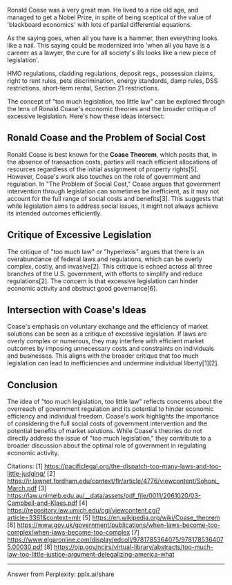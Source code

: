 Ronald Coase was a very great man.
He lived to a ripe old age, and managed to get a Nobel Prize, in spite of being sceptical of the value of 'blackboard economics' with lots of partial differential equations.

As the saying goes, when all you have is a hammer, then everything looks like a nail.
This saying could be modernized into 'when all you have is a careeer as a lawyer, the cure for all society's ills looks like a new piece of legislation'. 

HMO regulations,
cladding regulations, 
deposit regs.,
possession claims,
right to rent rules,
pets discrimination,
energy standards,
damp rules,
DSS restrictions.
short-term rental,
Section 21 restrictions.

The concept of "too much legislation, too little law" can be explored through the lens of Ronald Coase's economic theories and the broader critique of excessive legislation. Here's how these ideas intersect:

## Ronald Coase and the Problem of Social Cost

Ronald Coase is best known for the **Coase Theorem**, which posits that, in the absence of transaction costs, parties will reach efficient allocations of resources regardless of the initial assignment of property rights[5]. However, Coase's work also touches on the role of government and regulation. In "The Problem of Social Cost," Coase argues that government intervention through legislation can sometimes be inefficient, as it may not account for the full range of social costs and benefits[3]. This suggests that while legislation aims to address social issues, it might not always achieve its intended outcomes efficiently.

## Critique of Excessive Legislation

The critique of "too much law" or "hyperlexis" argues that there is an overabundance of federal laws and regulations, which can be overly complex, costly, and invasive[2]. This critique is echoed across all three branches of the U.S. government, with efforts to simplify and reduce regulations[2]. The concern is that excessive legislation can hinder economic activity and obstruct good governance[6].

## Intersection with Coase's Ideas

Coase's emphasis on voluntary exchange and the efficiency of market solutions can be seen as a critique of excessive legislation. If laws are overly complex or numerous, they may interfere with efficient market outcomes by imposing unnecessary costs and constraints on individuals and businesses. This aligns with the broader critique that too much legislation can lead to inefficiencies and undermine individual liberty[1][2].

## Conclusion

The idea of "too much legislation, too little law" reflects concerns about the overreach of government regulation and its potential to hinder economic efficiency and individual freedom. Coase's work highlights the importance of considering the full social costs of government intervention and the potential benefits of market solutions. While Coase's theories do not directly address the issue of "too much legislation," they contribute to a broader discussion about the optimal role of government in regulating economic activity.

Citations:
[1] https://pacificlegal.org/the-dispatch-too-many-laws-and-too-little-judging/
[2] https://ir.lawnet.fordham.edu/context/flr/article/4776/viewcontent/Sohoni_March.pdf
[3] https://law.unimelb.edu.au/__data/assets/pdf_file/0011/2061020/03-Campbell-and-Klaes.pdf
[4] https://repository.law.umich.edu/cgi/viewcontent.cgi?article=3361&context=mlr
[5] https://en.wikipedia.org/wiki/Coase_theorem
[6] https://www.gov.uk/government/publications/when-laws-become-too-complex/when-laws-become-too-complex
[7] https://www.elgaronline.com/display/edcoll/9781785364075/9781785364075.00030.pdf
[8] https://ojp.gov/ncjrs/virtual-library/abstracts/too-much-law-too-little-justice-argument-delegalizing-america-what

---
Answer from Perplexity: pplx.ai/share
